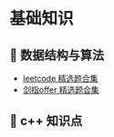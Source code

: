 # 基础知识

## :cherries: 数据结构与算法
- [leetcode 精选题合集](./leetcode_content.md)
- [剑指offer 精选题合集](./c16_two_points/L11-m.cpp)

## :apple: c++ 知识点
